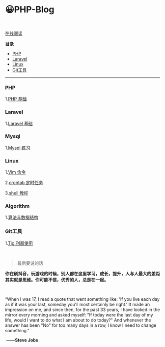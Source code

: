 # 😀PHP-Blog

<br>

[在线阅读](https://treestreetcat.github.io/PHP-Blog/)



**目录**

- [PHP](#PHP)
- [Laravel](#Laravel)
- [Linux](#Linux)
- [Git工具](#Git工具)

  



***



### PHP
1.[PHP 基础](docs/PHP/PHP基础.md)



### Laravel

1.[Laravel 基础](docs/Laravel/Laravel基础.md)



### Mysql

1.[Mysql 练习](docs/Mysql/Mysql练习.md)



### Linux

1.[Vim 命令](docs/Linux/vim/Vim命令.md)

2.[crontab 定时任务](docs/Linux/crontab/crontab.md)

3.[shell 教程](docs/Linux/shell/shell.md)



### Algorithm

1.[算法与数据结构](docs/Algorithm/algorithm.md)




### Git工具

1.[Tig 利器使用](docs/Git/Tig利器使用.md)



<br>





> 最后要说的话

**你在刷抖音，玩游戏的时候，别人都在这里学习，成长，提升，人与人最大的差距其实就是思维。你可能不信，优秀的人，总是在一起。**



<br>

 “When I was 17, I read a quote that went something like: 'If you live each day as if it was your last, someday you'll most certainly be right.' It made an impression on me, and since then, for the past 33 years, I have looked in the mirror every morning and asked myself: "If today were the last day of my life, would I want to do what I am about to do today?" And whenever the answer has been "No" for too many days in a row, I know I need to change something.”

​																																——**Steve Jobs**
